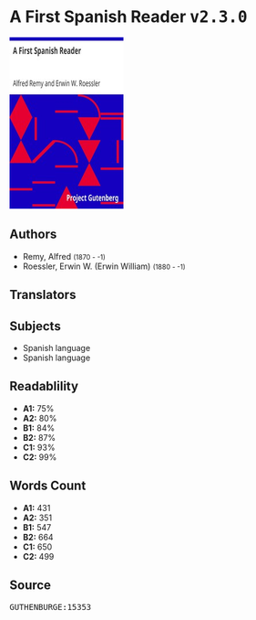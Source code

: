 # A First Spanish Reader <kbd>v2.3.0</kbd>

![](./cover.medium.jpg "")

## Authors


 - Remy, Alfred <small>(1870 - -1)</small>
 - Roessler, Erwin W. (Erwin William) <small>(1880 - -1)</small>

## Translators



## Subjects


 - Spanish language
 - Spanish language

## Readablility


 - **A1:** 75%
 - **A2:** 80%
 - **B1:** 84%
 - **B2:** 87%
 - **C1:** 93%
 - **C2:** 99%

## Words Count


 - **A1:** 431
 - **A2:** 351
 - **B1:** 547
 - **B2:** 664
 - **C1:** 650
 - **C2:** 499

## Source


<kbd>GUTHENBURGE:15353</kbd>
